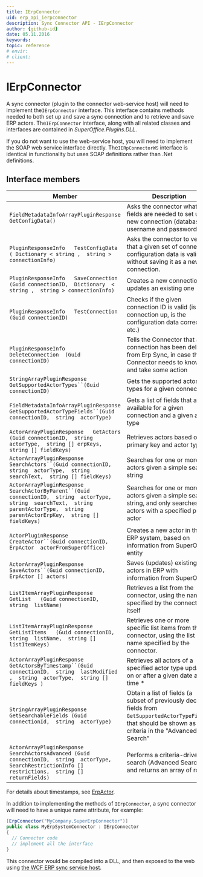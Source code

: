 ```yaml
---
title: IErpConnector
uid: erp_api_ierpconnector
description: Sync Connector API - IErpConnector
author: {github-id}
date: 05.11.2016
keywords:
topic: reference
# envir:
# client:
---
```


# IErpConnector

A sync connector (plugin to the connector web-service host) will need to implement the`IErpConnector` interface. This interface contains methods needed to both set up and save a sync connection and to retrieve and save ERP actors. The`IErpConnector` interface, along with all related classes and interfaces are contained in *SuperOffice.Plugins.DLL*.

If you do not want to use the web-service host, you will need to implement the SOAP web service interface directly. The`IERpConnectorWS` interface is identical in functionality but uses SOAP definitions rather than .Net definitions.

## Interface members

| Member | Description |
|---|---|
| `FieldMetadataInfoArrayPluginResponse  GetConfigData()` | Asks the connector what fields are needed to set up a new connection (database, username and password) |
| `PluginResponseInfo   TestConfigData   ( Dictionary < string ,  string > connectionInfo)` | Asks the connector to verify that a given set of connection configuration data is valid, without saving it as a new connection. |
| `PluginResponseInfo   SaveConnection   (Guid connectionID,  Dictionary  < string ,  string > connectionInfo)` | Creates a new connection, or updates an existing one |
| `PluginResponseInfo   TestConnection   (Guid connectionID)` | Checks if the given connection ID is valid (is the connection up, is the configuration data correct, etc.) |
| `PluginResponseInfo   DeleteConnection  (Guid connectionID)` | Tells the Connector that a connection has been deleted from Erp Sync, in case the Connector needs to know and take some action |
| `StringArrayPluginResponse   GetSupportedActorTypes``(Guid connectionID)` | Gets the supported actor types for a given connection |
| `FieldMetadataInfoArrayPluginResponse   GetSupportedActorTypeFields``(Guid connectionID,  string  actorType)` | Gets a list of fields that are available for a given connection and a given actor type |
| `ActorArrayPluginResponse   GetActors   (Guid connectionID,  string  actorType,  string [] erpKeys,  string [] fieldKeys)` | Retrieves actors based on primary key and actor type |
| `ActorArrayPluginResponse   SearchActors``(Guid connectionID,  string  actorType,  string  searchText,  string [] fieldKeys)` | Searches for one or more actors given a simple search string |
| `ActorArrayPluginResponse   SearchActorByParent``(Guid connectionID,  string  actorType, string  searchText,  string  parentActorType,  string  parentActorErpKey,  string [] fieldKeys)` | Searches for one or more actors given a simple search string, and only searches for actors with a specified parent actor |
| `ActorPluginResponse   CreateActor``(Guid connectionID,  ErpActor  actorFromSuperOffice)` | Creates a new actor in the ERP system, based on information from SuperOffice entity |
| `ActorArrayPluginResponse   SaveActors``(Guid connectionID,  ErpActor [] actors)` | Saves (updates) existing actors in ERP with information from SuperOffice |
| `ListItemArrayPluginResponse   GetList   (Guid connectionID,  string  listName)` | Retrieves a list from the connector, using the name specified by the connector itself |
| `ListItemArrayPluginResponse   GetListItems   (Guid connectionID,  string  listName,  string [] listItemKeys)` | Retrieves one or more specific list items from the connector, using the list name specified by the connector. |
| `ActorArrayPluginResponse   GetActorsByTimestamp``(Guid connectionID,  string  lastModified ,  string  actorType,  string [] fieldKeys )` | Retrieves all actors of a specified actor type updated on or after a given date and time * |
| `StringArrayPluginResponse   GetSearchableFields (Guid connectionId,  string  actorType)` | Obtain a list of fields (a subset of previously  declared fields from `GetSupportedActorTypeFields`, that should be shown as criteria in the "Advanced Search" |
| `ActorArrayPluginResponse   SearchActorsAdvanced (Guid connectionID,  string  actorType,  SearchRestrictionInfo [] restrictions,  string [] returnFields)` | Performs a criteria-driven search (Advanced Search) and returns an array of rows |

For details about timestamps, see [ErpActor][1].

In addition to implementing the methods of `IErpConnector`, a sync connector will need to have a unique name attribute, for example:

```csharp
[ErpConnector("MyCompany.SuperErpConnector")]
public class MyErpSystemConnector : IErpConnector
{
  // Connector code
  // implement all the interface
}
```

This connector would be compiled into a DLL, and then exposed to the web using [the WCF ERP sync service host][2].

<!-- Referenced links -->
[1]: erp-actor-carrier.md
[2]: ../architecture/wcf-host.md
